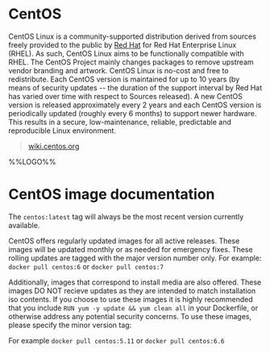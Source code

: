 # CentOS

CentOS Linux is a community-supported distribution derived from sources
freely provided to the public by [Red Hat](ftp://ftp.redhat.com/pub/redhat/linux/enterprise/)
for Red Hat Enterprise Linux (RHEL). As such, CentOS Linux aims to be
functionally compatible with RHEL. The CentOS Project mainly changes
packages to remove upstream vendor branding and artwork. CentOS Linux
is no-cost and free to redistribute. Each CentOS version is maintained
for up to 10 years (by means of security updates -- the duration of the
support interval by Red Hat has varied over time with respect to Sources
released). A new CentOS version is released approximately every 2 years
and each CentOS version is periodically updated (roughly every 6 months)
to support newer hardware. This results in a secure, low-maintenance,
reliable, predictable and reproducible Linux environment.


> [wiki.centos.org](https://wiki.centos.org/FrontPage)

%%LOGO%%

# CentOS image documentation

The `centos:latest` tag will always be the most recent version currently
available.

CentOS offers regularly updated images for all active releases. These images
will be updated monthly or as needed for emergency fixes. These rolling
updates are tagged with the major version number only. 
For example: `docker pull centos:6` or `docker pull centos:7`

Additionally, images that correspond to install media are also offered. These
images DO NOT recieve updates as they are intended to match installation iso
contents. If you choose to use these images it is highly recommended that you
include `RUN yum -y update && yum clean all` in your Dockerfile, or otherwise
address any potential security concerns. To use these images, please specify
the minor version tag:

For example `docker pull centos:5.11` or `docker pull centos:6.6`

